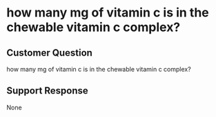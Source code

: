 # how many mg of vitamin c is in the chewable vitamin c complex?

## Customer Question

how many mg of vitamin c is in the chewable vitamin c complex?

## Support Response

None
